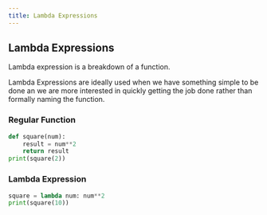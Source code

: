 ```yaml
---
title: Lambda Expressions
---
```

## Lambda Expressions

Lambda expression is a breakdown of a function.

Lambda Expressions are ideally used when we have something simple to be done an we are more interested in quickly getting the job done rather than formally naming the function.

### Regular Function
```python
def square(num):
    result = num**2
    return result
print(square(2))
```
### Lambda Expression
```python
square = lambda num: num**2
print(square(10))
```

